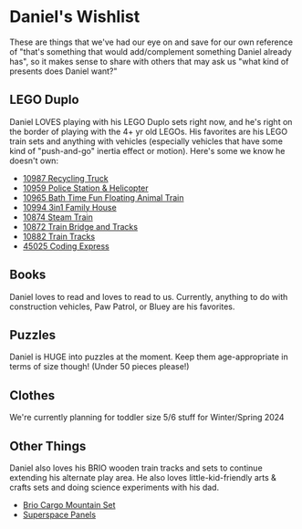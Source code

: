# Daniel's Wishlist
These are things that we've had our eye on and save for our own reference of "that's something that would add/complement something Daniel already has", so it makes sense to share with others that may ask us "what kind of presents does Daniel want?"

## LEGO Duplo
Daniel LOVES playing with his LEGO Duplo sets right now, and he's right on the border of playing with the 4+ yr old LEGOs. His favorites are his LEGO train sets and anything with vehicles (especially vehicles that have some kind of "push-and-go" inertia effect or motion). Here's some we know he doesn't own:
- [10987 Recycling Truck](https://www.lego.com/en-us/product/recycling-truck-10987)
- [10959 Police Station & Helicopter](https://www.lego.com/en-us/product/police-station-helicopter-10959)
- [10965 Bath Time Fun Floating Animal Train](https://www.lego.com/en-us/product/bath-time-fun-floating-animal-train-10965)
- [10994 3in1 Family House](https://www.lego.com/en-us/product/3in1-family-house-10994)
- [10874 Steam Train](https://www.lego.com/en-us/product/steam-train-10874)
- [10872 Train Bridge and Tracks](https://www.lego.com/en-us/product/train-bridge-and-tracks-10872)
- [10882 Train Tracks](https://www.lego.com/en-us/product/train-tracks-10882)
- [45025 Coding Express](https://www.lego.com/en-us/product/coding-express-45025)

## Books
Daniel loves to read and loves to read to us. Currently, anything to do with construction vehicles, Paw Patrol, or Bluey are his favorites.

## Puzzles
Daniel is HUGE into puzzles at the moment. Keep them age-appropriate in terms of size though! (Under 50 pieces please!)

## Clothes
We're currently planning for toddler size 5/6 stuff for Winter/Spring 2024

## Other Things
Daniel also loves his BRIO wooden train tracks and sets to continue extending his alternate play area. He also loves little-kid-friendly arts & crafts sets and doing science experiments with his dad.
- [Brio Cargo Mountain Set](https://www.amazon.com/Mountain-Experience-FSC-Certified-Materials-Addition/dp/B09TPFTH6J/ref=pd_rhf_eetyp_s_bmx_gp_f31qun6o_d_sccl_1_1/138-8429311-3931027?pd_rd_w=EylJC&content-id=amzn1.sym.290a16bf-71f2-4029-ad09-49a6e57cf925&pf_rd_p=290a16bf-71f2-4029-ad09-49a6e57cf925&pf_rd_r=SQPSJQC18FM6PZWAG09Y&pd_rd_wg=YG3EX&pd_rd_r=0532eb45-9c51-49c6-a1bb-bc32bc9cc159&pd_rd_i=B09TPFTH6J&psc=1)
- [Superspace Panels](https://www.getsuperspace.com/products/the-big-set)
